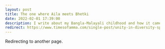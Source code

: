 ```yaml
---
layout: post
title: The one where Aila meets Bhetki
date: 2022-02-01 17:39:00
description: I write about my Bangla-Malayali childhood and how it came to be. 
redirect: https://www.timesofamma.com/single-post/unity-in-diversity-special-the-one-where-aila-meets-bhetki
---
```


Redirecting to another page.
